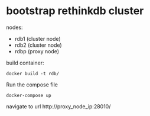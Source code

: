 # bootstrap rethinkdb cluster

nodes:
 - rdb1 (cluster node)
 - rdb2 (cluster node)
 - rdbp (proxy node)

build container:

```
docker build -t rdb/
```

Run the compose file
```
docker-compose up
```

navigate to url http://proxy_node_ip:28010/
